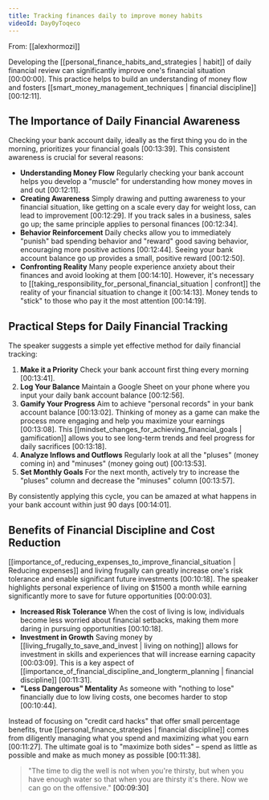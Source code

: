 ```yaml
---
title: Tracking finances daily to improve money habits
videoId: Day0yToqeco
---
```


From: [[alexhormozi]] <br/> 

Developing the [[personal_finance_habits_and_strategies | habit]] of daily financial review can significantly improve one's financial situation <a class="yt-timestamp" data-t="00:00:00">[00:00:00]</a>. This practice helps to build an understanding of money flow and fosters [[smart_money_management_techniques | financial discipline]] <a class="yt-timestamp" data-t="00:12:11">[00:12:11]</a>.

## The Importance of Daily Financial Awareness

Checking your bank account daily, ideally as the first thing you do in the morning, prioritizes your financial goals <a class="yt-timestamp" data-t="00:13:39">[00:13:39]</a>. This consistent awareness is crucial for several reasons:

*   **Understanding Money Flow** Regularly checking your bank account helps you develop a "muscle" for understanding how money moves in and out <a class="yt-timestamp" data-t="00:12:11">[00:12:11]</a>.
*   **Creating Awareness** Simply drawing and putting awareness to your financial situation, like getting on a scale every day for weight loss, can lead to improvement <a class="yt-timestamp" data-t="00:12:29">[00:12:29]</a>. If you track sales in a business, sales go up; the same principle applies to personal finances <a class="yt-timestamp" data-t="00:12:34">[00:12:34]</a>.
*   **Behavior Reinforcement** Daily checks allow you to immediately "punish" bad spending behavior and "reward" good saving behavior, encouraging more positive actions <a class="yt-timestamp" data-t="00:12:44">[00:12:44]</a>. Seeing your bank account balance go up provides a small, positive reward <a class="yt-timestamp" data-t="00:12:50">[00:12:50]</a>.
*   **Confronting Reality** Many people experience anxiety about their finances and avoid looking at them <a class="yt-timestamp" data-t="00:14:10">[00:14:10]</a>. However, it's necessary to [[taking_responsibility_for_personal_financial_situation | confront]] the reality of your financial situation to change it <a class="yt-timestamp" data-t="00:14:13">[00:14:13]</a>. Money tends to "stick" to those who pay it the most attention <a class="yt-timestamp" data-t="00:14:19">[00:14:19]</a>.

## Practical Steps for Daily Financial Tracking

The speaker suggests a simple yet effective method for daily financial tracking:

1.  **Make it a Priority** Check your bank account first thing every morning <a class="yt-timestamp" data-t="00:13:41">[00:13:41]</a>.
2.  **Log Your Balance** Maintain a Google Sheet on your phone where you input your daily bank account balance <a class="yt-timestamp" data-t="00:12:56">[00:12:56]</a>.
3.  **Gamify Your Progress** Aim to achieve "personal records" in your bank account balance <a class="yt-timestamp" data-t="00:13:02">[00:13:02]</a>. Thinking of money as a game can make the process more engaging and help you maximize your earnings <a class="yt-timestamp" data-t="00:13:08">[00:13:08]</a>. This [[mindset_changes_for_achieving_financial_goals | gamification]] allows you to see long-term trends and feel progress for daily sacrifices <a class="yt-timestamp" data-t="00:13:18">[00:13:18]</a>.
4.  **Analyze Inflows and Outflows** Regularly look at all the "pluses" (money coming in) and "minuses" (money going out) <a class="yt-timestamp" data-t="00:13:53">[00:13:53]</a>.
5.  **Set Monthly Goals** For the next month, actively try to increase the "pluses" column and decrease the "minuses" column <a class="yt-timestamp" data-t="00:13:57">[00:13:57]</a>.

By consistently applying this cycle, you can be amazed at what happens in your bank account within just 90 days <a class="yt-timestamp" data-t="00:14:01">[00:14:01]</a>.

## Benefits of Financial Discipline and Cost Reduction

[[importance_of_reducing_expenses_to_improve_financial_situation | Reducing expenses]] and living frugally can greatly increase one's risk tolerance and enable significant future investments <a class="yt-timestamp" data-t="00:10:18">[00:10:18]</a>. The speaker highlights personal experience of living on $1500 a month while earning significantly more to save for future opportunities <a class="yt-timestamp" data-t="00:00:03">[00:00:03]</a>.

*   **Increased Risk Tolerance** When the cost of living is low, individuals become less worried about financial setbacks, making them more daring in pursuing opportunities <a class="yt-timestamp" data-t="00:10:18">[00:10:18]</a>.
*   **Investment in Growth** Saving money by [[living_frugally_to_save_and_invest | living on nothing]] allows for investment in skills and experiences that will increase earning capacity <a class="yt-timestamp" data-t="00:03:09">[00:03:09]</a>. This is a key aspect of [[importance_of_financial_discipline_and_longterm_planning | financial discipline]] <a class="yt-timestamp" data-t="00:11:31">[00:11:31]</a>.
*   **"Less Dangerous" Mentality** As someone with "nothing to lose" financially due to low living costs, one becomes harder to stop <a class="yt-timestamp" data-t="00:10:44">[00:10:44]</a>.

Instead of focusing on "credit card hacks" that offer small percentage benefits, true [[personal_finance_strategies | financial discipline]] comes from diligently managing what you spend and maximizing what you earn <a class="yt-timestamp" data-t="00:11:27">[00:11:27]</a>. The ultimate goal is to "maximize both sides" – spend as little as possible and make as much money as possible <a class="yt-timestamp" data-t="00:11:38">[00:11:38]</a>.

> "The time to dig the well is not when you're thirsty, but when you have enough water so that when you are thirsty it's there. Now we can go on the offensive." <a class="yt-timestamp" data-t="00:09:30">[00:09:30]</a>